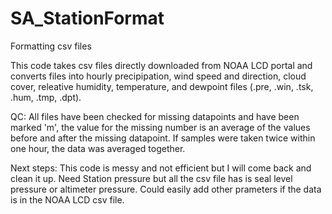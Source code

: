 # SA_StationFormat
Formatting csv files

This code takes csv files directly downloaded from NOAA LCD portal and converts files into hourly precipipation, wind speed and direction, 
cloud cover, releative humidity, temperature, and dewpoint files (.pre, .win, .tsk, .hum, .tmp, .dpt). 


QC:
All files have been checked for missing datapoints and have been marked 'm', the value for the missing number is an average of 
the values before and after the missing datapoint.
If samples were taken twice within one hour, the data was averaged together.  

Next steps:
This code is messy and not efficient but I will come back and clean it up. 
Need Station pressure but all the csv file has is seal level pressure or altimeter pressure. 
Could easily add other prameters if the data is in the NOAA LCD csv file. 


